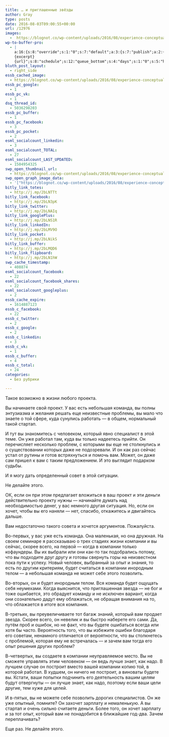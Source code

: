 ```yaml
---
title: … и приглашенные звёзды
author: Gray
type: posts
date: 2016-08-03T09:00:55+00:00
url: /12976
images:
  -  https://blognot.co/wp-content/uploads/2016/08/experience-conceptual-meter-000041897690_Small.jpg
wp-to-buffer-pro:
  - |
    a:16:{s:8:"override";s:1:"0";s:7:"default";a:3:{s:7:"publish";a:2:{s:7:"enabled";s:1:"1";s:6:"status";a:1:{i:0;a:7:{s:5:"image";s:1:"1";s:11:"sub_profile";i:0;s:7:"message";s:13:"{title} {url}";s:8:"schedule";s:12:"queue_bottom";s:4:"days";s:1:"0";s:5:"hours";s:1:"0";s:7:"minutes";s:1:"0";}}}s:6:"update";a:1:{s:6:"status";a:1:{i:0;a:7:{s:5:"image";s:1:"0";s:11:"sub_profile";i:0;s:7:"message";s:27:"Updated Post: {title} {url}";s:8:"schedule";s:12:"queue_bottom";s:4:"days";s:1:"0";s:5:"hours";s:1:"0";s:7:"minutes";s:1:"0";}}}s:10:"conditions";a:1:{s:8:"post_tag";s:0:"";}}s:24:"530daa0d7e66d33475000043";a:3:{s:7:"publish";a:1:{s:6:"status";a:1:{i:0;a:7:{s:5:"image";s:1:"0";s:11:"sub_profile";i:0;s:7:"message";s:0:"";s:8:"schedule";s:12:"queue_bottom";s:4:"days";s:1:"0";s:5:"hours";s:1:"0";s:7:"minutes";s:1:"0";}}}s:6:"update";a:1:{s:6:"status";a:1:{i:0;a:7:{s:5:"image";s:1:"0";s:11:"sub_profile";i:0;s:7:"message";s:0:"";s:8:"schedule";s:12:"queue_bottom";s:4:"days";s:1:"0";s:5:"hours";s:1:"0";s:7:"minutes";s:1:"0";}}}s:10:"conditions";a:1:{s:8:"post_tag";s:0:"";}}s:24:"5559ad520fc54cee1e8b4567";a:3:{s:7:"publish";a:1:{s:6:"status";a:1:{i:0;a:7:{s:5:"image";s:1:"0";s:11:"sub_profile";i:0;s:7:"message";s:0:"";s:8:"schedule";s:12:"queue_bottom";s:4:"days";s:1:"0";s:5:"hours";s:1:"0";s:7:"minutes";s:1:"0";}}}s:6:"update";a:1:{s:6:"status";a:1:{i:0;a:7:{s:5:"image";s:1:"0";s:11:"sub_profile";i:0;s:7:"message";s:0:"";s:8:"schedule";s:12:"queue_bottom";s:4:"days";s:1:"0";s:5:"hours";s:1:"0";s:7:"minutes";s:1:"0";}}}s:10:"conditions";a:1:{s:8:"post_tag";s:0:"";}}s:24:"5559ae040fc54c3a208b4567";a:3:{s:7:"publish";a:1:{s:6:"status";a:1:{i:0;a:7:{s:5:"image";s:1:"0";s:11:"sub_profile";i:0;s:7:"message";s:0:"";s:8:"schedule";s:12:"queue_bottom";s:4:"days";s:1:"0";s:5:"hours";s:1:"0";s:7:"minutes";s:1:"0";}}}s:6:"update";a:1:{s:6:"status";a:1:{i:0;a:7:{s:5:"image";s:1:"0";s:11:"sub_profile";i:0;s:7:"message";s:0:"";s:8:"schedule";s:12:"queue_bottom";s:4:"days";s:1:"0";s:5:"hours";s:1:"0";s:7:"minutes";s:1:"0";}}}s:10:"conditions";a:1:{s:8:"post_tag";s:0:"";}}s:24:"5559ae1e0fc54c29208b4569";a:3:{s:7:"publish";a:1:{s:6:"status";a:1:{i:0;a:7:{s:5:"image";s:1:"0";s:11:"sub_profile";i:0;s:7:"message";s:0:"";s:8:"schedule";s:12:"queue_bottom";s:4:"days";s:1:"0";s:5:"hours";s:1:"0";s:7:"minutes";s:1:"0";}}}s:6:"update";a:1:{s:6:"status";a:1:{i:0;a:7:{s:5:"image";s:1:"0";s:11:"sub_profile";i:0;s:7:"message";s:0:"";s:8:"schedule";s:12:"queue_bottom";s:4:"days";s:1:"0";s:5:"hours";s:1:"0";s:7:"minutes";s:1:"0";}}}s:10:"conditions";a:1:{s:8:"post_tag";s:0:"";}}s:24:"55b23a2b474329b366ad5931";a:3:{s:7:"publish";a:1:{s:6:"status";a:1:{i:0;a:7:{s:5:"image";s:1:"0";s:11:"sub_profile";i:0;s:7:"message";s:23:"New Post: {title} {url}";s:8:"schedule";s:12:"queue_bottom";s:4:"days";s:1:"0";s:5:"hours";s:1:"0";s:7:"minutes";s:1:"0";}}}s:6:"update";a:1:{s:6:"status";a:1:{i:0;a:7:{s:5:"image";s:1:"0";s:11:"sub_profile";i:0;s:7:"message";s:23:"New Post: {title} {url}";s:8:"schedule";s:12:"queue_bottom";s:4:"days";s:1:"0";s:5:"hours";s:1:"0";s:7:"minutes";s:1:"0";}}}s:10:"conditions";a:1:{s:8:"post_tag";s:0:"";}}s:24:"55b23a44474329f162ad5939";a:3:{s:7:"publish";a:1:{s:6:"status";a:1:{i:0;a:7:{s:5:"image";s:1:"0";s:11:"sub_profile";i:0;s:7:"message";s:23:"New Post: {title} {url}";s:8:"schedule";s:12:"queue_bottom";s:4:"days";s:1:"0";s:5:"hours";s:1:"0";s:7:"minutes";s:1:"0";}}}s:6:"update";a:1:{s:6:"status";a:1:{i:0;a:7:{s:5:"image";s:1:"0";s:11:"sub_profile";i:0;s:7:"message";s:23:"New Post: {title} {url}";s:8:"schedule";s:12:"queue_bottom";s:4:"days";s:1:"0";s:5:"hours";s:1:"0";s:7:"minutes";s:1:"0";}}}s:10:"conditions";a:1:{s:8:"post_tag";s:0:"";}}s:24:"578bc0973c253a5020ef1543";a:3:{s:7:"publish";a:1:{s:6:"status";a:1:{i:0;a:7:{s:5:"image";i:0;s:11:"sub_profile";i:0;s:7:"message";s:23:"New Post: {title} {url}";s:8:"schedule";s:12:"queue_bottom";s:4:"days";s:1:"0";s:5:"hours";s:1:"0";s:7:"minutes";s:1:"0";}}}s:6:"update";a:1:{s:6:"status";a:1:{i:0;a:7:{s:5:"image";i:0;s:11:"sub_profile";i:0;s:7:"message";s:23:"New Post: {title} {url}";s:8:"schedule";s:12:"queue_bottom";s:4:"days";s:1:"0";s:5:"hours";s:1:"0";s:7:"minutes";s:1:"0";}}}s:10:"conditions";a:1:{s:8:"post_tag";s:0:"";}}s:24:"4eb3e9e6512f7eb575000000";a:5:{s:7:"enabled";s:1:"1";s:8:"override";s:1:"1";s:7:"publish";a:2:{s:7:"enabled";s:1:"1";s:6:"status";a:1:{i:0;a:7:{s:5:"image";s:1:"0";s:11:"sub_profile";i:0;s:7:"message";s:26:"{title} 
    {excerpt}
    {url}";s:8:"schedule";s:12:"queue_bottom";s:4:"days";s:1:"0";s:5:"hours";s:1:"0";s:7:"minutes";s:1:"0";}}}s:6:"update";a:1:{s:6:"status";a:1:{i:0;a:7:{s:5:"image";s:1:"0";s:11:"sub_profile";i:0;s:7:"message";s:0:"";s:8:"schedule";s:12:"queue_bottom";s:4:"days";s:1:"0";s:5:"hours";s:1:"0";s:7:"minutes";s:1:"0";}}}s:10:"conditions";a:1:{s:8:"post_tag";s:0:"";}}s:24:"505c4e6d1b81f6966a000022";a:3:{s:7:"publish";a:1:{s:6:"status";a:1:{i:0;a:7:{s:5:"image";s:1:"0";s:11:"sub_profile";i:0;s:7:"message";s:0:"";s:8:"schedule";s:12:"queue_bottom";s:4:"days";s:1:"0";s:5:"hours";s:1:"0";s:7:"minutes";s:1:"0";}}}s:6:"update";a:1:{s:6:"status";a:1:{i:0;a:7:{s:5:"image";s:1:"0";s:11:"sub_profile";i:0;s:7:"message";s:0:"";s:8:"schedule";s:12:"queue_bottom";s:4:"days";s:1:"0";s:5:"hours";s:1:"0";s:7:"minutes";s:1:"0";}}}s:10:"conditions";a:1:{s:8:"post_tag";s:0:"";}}s:24:"000000000000000000025630";a:4:{s:7:"enabled";s:1:"1";s:7:"publish";a:1:{s:6:"status";a:1:{i:0;a:7:{s:5:"image";s:1:"0";s:11:"sub_profile";i:0;s:7:"message";s:0:"";s:8:"schedule";s:12:"queue_bottom";s:4:"days";s:1:"0";s:5:"hours";s:1:"0";s:7:"minutes";s:1:"0";}}}s:6:"update";a:1:{s:6:"status";a:1:{i:0;a:7:{s:5:"image";s:1:"0";s:11:"sub_profile";i:0;s:7:"message";s:0:"";s:8:"schedule";s:12:"queue_bottom";s:4:"days";s:1:"0";s:5:"hours";s:1:"0";s:7:"minutes";s:1:"0";}}}s:10:"conditions";a:1:{s:8:"post_tag";s:0:"";}}s:24:"52299b3a6771caf57c000000";a:4:{s:7:"enabled";s:1:"1";s:7:"publish";a:1:{s:6:"status";a:1:{i:0;a:7:{s:5:"image";s:1:"0";s:11:"sub_profile";i:0;s:7:"message";s:0:"";s:8:"schedule";s:12:"queue_bottom";s:4:"days";s:1:"0";s:5:"hours";s:1:"0";s:7:"minutes";s:1:"0";}}}s:6:"update";a:1:{s:6:"status";a:1:{i:0;a:7:{s:5:"image";s:1:"0";s:11:"sub_profile";i:0;s:7:"message";s:0:"";s:8:"schedule";s:12:"queue_bottom";s:4:"days";s:1:"0";s:5:"hours";s:1:"0";s:7:"minutes";s:1:"0";}}}s:10:"conditions";a:1:{s:8:"post_tag";s:0:"";}}s:24:"5277fb456f9ada80020001f3";a:4:{s:7:"enabled";s:1:"1";s:7:"publish";a:1:{s:6:"status";a:1:{i:0;a:7:{s:5:"image";s:1:"0";s:11:"sub_profile";i:0;s:7:"message";s:0:"";s:8:"schedule";s:12:"queue_bottom";s:4:"days";s:1:"0";s:5:"hours";s:1:"0";s:7:"minutes";s:1:"0";}}}s:6:"update";a:1:{s:6:"status";a:1:{i:0;a:7:{s:5:"image";s:1:"0";s:11:"sub_profile";i:0;s:7:"message";s:0:"";s:8:"schedule";s:12:"queue_bottom";s:4:"days";s:1:"0";s:5:"hours";s:1:"0";s:7:"minutes";s:1:"0";}}}s:10:"conditions";a:1:{s:8:"post_tag";s:0:"";}}s:24:"52cfc979d35725695300000c";a:3:{s:7:"publish";a:1:{s:6:"status";a:1:{i:0;a:7:{s:5:"image";s:1:"0";s:11:"sub_profile";i:0;s:7:"message";s:0:"";s:8:"schedule";s:12:"queue_bottom";s:4:"days";s:1:"0";s:5:"hours";s:1:"0";s:7:"minutes";s:1:"0";}}}s:6:"update";a:1:{s:6:"status";a:1:{i:0;a:7:{s:5:"image";s:1:"0";s:11:"sub_profile";i:0;s:7:"message";s:0:"";s:8:"schedule";s:12:"queue_bottom";s:4:"days";s:1:"0";s:5:"hours";s:1:"0";s:7:"minutes";s:1:"0";}}}s:10:"conditions";a:1:{s:8:"post_tag";s:0:"";}}s:24:"52cfc9f1d357255053000025";a:3:{s:7:"publish";a:1:{s:6:"status";a:1:{i:0;a:7:{s:5:"image";s:1:"0";s:11:"sub_profile";i:0;s:7:"message";s:0:"";s:8:"schedule";s:12:"queue_bottom";s:4:"days";s:1:"0";s:5:"hours";s:1:"0";s:7:"minutes";s:1:"0";}}}s:6:"update";a:1:{s:6:"status";a:1:{i:0;a:7:{s:5:"image";s:1:"0";s:11:"sub_profile";i:0;s:7:"message";s:0:"";s:8:"schedule";s:12:"queue_bottom";s:4:"days";s:1:"0";s:5:"hours";s:1:"0";s:7:"minutes";s:1:"0";}}}s:10:"conditions";a:1:{s:8:"post_tag";s:0:"";}}}
bluth_post_layout:
  - right_side
essb_cached_image:
  - https://blognot.co/wp-content/uploads/2016/08/experience-conceptual-meter-000041897690_Small.jpg
essb_pc_google:
  - 1
essb_pc_vk:
  - 1
dsq_thread_id:
  - 5036298203
essb_pc_buffer:
  - 1
essb_pc_facebook:
  - 3
essb_pc_pocket:
  - 2
esml_socialcount_linkedin:
  - 3
esml_socialcount_TOTAL:
  - 27
esml_socialcount_LAST_UPDATED:
  - 1504954325
swp_open_thumbnail_url:
  - https://blognot.co/wp-content/uploads/2016/08/experience-conceptual-meter-000041897690_Small.jpg
swp_open_graph_image_data:
  - '["https://blognot.co/wp-content/uploads/2016/08/experience-conceptual-meter-000041897690_Small.jpg",809,593,false]'
bitly_link_totes:
  - http://j.mp/2bLNTTt
bitly_link_facebook:
  - http://j.mp/2bLN3pK
bitly_link_twitter:
  - http://j.mp/2bLNAIq
bitly_link_googlePlus:
  - http://j.mp/2bLNS1R
bitly_link_linkedIn:
  - http://j.mp/2bLMV9O
bitly_link_pocket:
  - http://j.mp/2bLNikS
bitly_link_buffer:
  - http://j.mp/2bLMQD6
bitly_link_flipboard:
  - http://j.mp/2bLN1hW
swp_cache_timestamp:
  - 408874
esml_socialcount_facebook:
  - 22
esml_socialcount_facebook_shares:
  - 22
esml_socialcount_googleplus:
  - 2
essb_cache_expire:
  - 1614887123
essb_c_facebook:
  - 22
essb_c_twitter:
  - 2
essb_c_google:
  - 2
essb_c_linkedin:
  - 3
essb_c_vk:
  - 1
essb_c_buffer:
  - 4
essb_c_total:
  - 24
categories:
  - Без рубрики

---
```








Такое возможно в жизни любого проекта.

Вы начинаете свой проект. У вас есть небольшая команда, вы полны энтузиазма и желания решать еще неизвестные проблемы, вы мало что знаете о той сфере, куда сунулись работать — в общем, нормальный такой стартап.

И тут вы знакомитесь с человеком, который явно специалист в этой теме. Он уже работал там, куда вы только надеетесь прийти. Он перечисляет несколько проблем, с которыми вы еще не столкнулись и о существовании которых даже не подозревали. И он как раз сейчас устал от рутины и готов встряхнуться и помочь вам. Может, он даже сам пришел к вам с таким предложением. И это выглядит подарком судьбы.

И я могу дать определенный совет в этой ситуации.

Не делайте этого.

ОК, если он при этом предлагает вложиться в ваш проект и эти деньги действительно проекту нужны — начинайте думать над необходимостью денег, у вас немного другая ситуация. Но, если он хочет, чтобы вы его наняли — нет, спасибо, откажитесь и двигайтесь дальше.

Вам недостаточно такого совета и хочется аргументов. Пожалуйста.

Во-первых, у вас уже есть команда. Она маленькая, но она дружная. На своем семинаре я рассказываю о трех стадиях жизни компании и вы сейчас, скорее всего, на первой — когда в компании только кофаундеры. Вы их выбрали или они как-то так подобрались потому, что вы подходите друг другу и готовы свернуть горы на неизвестном пока пути к успеху. Новый человек, выбранный за опыт и знания, то есть по другим критериям, будет считаться в компании инородным телом — а небольшая команда не может себе этого позволить.

Во-вторых, он и будет инородным телом. Вся команда будет ощущать себя неумехами. Когда выяснится, что приглашенная звезда — не бог и тоже ошибается, это обрадует команду и не исключен вариант, когда они сознательно дадут ему облажаться, не обращая внимания на то, что облажается в итоге вся компания.

В-третьих, вы преувеличиваете тот багаж знаний, который вам продает звезда. Скорее всего, он невелик и вы быстро наберете его сами. Да, путём проб и ошибок, но не факт, что вы будете ошибаться всегда или хотя бы часто. Вероятность того, что вы избежите ошибки благодаря его советам, ненамного отличается от вероятности, что вы столкнетесь с проблемой, которая ему не встречалась — и зачем вам тогда его опыт решения других проблем?

В-четвертых, вы создаете в компании неуправляемое место. Вы не сможете управлять этим человеком — он ведь лучше знает, как надо. В лучшем случае он построит вместо вашей компании копию той, в которой работал. В худшем, он ничего не построит, а виноваты будете вы. Кстати, ваши попытки подчинить его деятельность вашим целям будут отвергнуты — он лучше знает, как надо, поэтому если ваши цели другие, тем хуже для целей.

И в-пятых, вы не можете себе позволить дорогих специалистов. Он же уже опытный, помните? Он захочет зарплату и немаленькую. А вы стартап и очень сильно считаете деньги. Более того, он хочет зарплату и за тот опыт, который вам не понадобится в ближайшие год-два. Зачем переплачивать?

Еще раз. Не делайте этого.